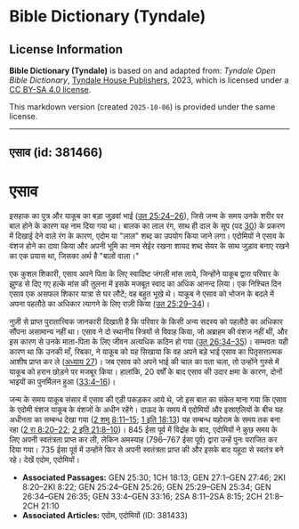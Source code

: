 # Bible Dictionary (Tyndale)

## License Information

**Bible Dictionary (Tyndale)** is based on and adapted from: _Tyndale Open Bible Dictionary_, [Tyndale House Publishers](https://tyndaleopenresources.com/), 2023, which is licensed under a [CC BY-SA 4.0 license](https://creativecommons.org/licenses/by-sa/4.0/legalcode.en).

This markdown version (created `2025-10-06`) is provided under the same license.



--------------------------------

## एसाव (id: 381466)

एसाव
====

इसहाक का पुत्र और याकूब का बड़ा जुड़वां भाई ([उत 25:24–26](https://ref.ly/Gen25:24-Gen25:26)), जिसे जन्म के समय उनके शरीर पर बाल होने के कारण यह नाम दिया गया था। बालक का लाल रंग, साथ ही दाल के सूप (पद [30](https://ref.ly/Gen25:30)) के प्रकरण में दिखाई देने वाले रंग के कारण, एदोम या "लाल" शब्द का उपयोग किया जाने लगा। एदोमियों ने एसाव के वंशज होने का दावा किया और अपनी भूमि का नाम सेईर रखना शायद शब्द सेयर के साथ जुड़ाव बनाए रखने का एक प्रयास था, जिसका अर्थ है "बालों वाला।"

एक कुशल शिकारी, एसाव अपने पिता के लिए स्वादिष्ट जंगली मांस लाये, जिन्होंने याकूब द्वारा परिवार के झुण्ड से दिए गए हल्के मांस की तुलना में इसके मजबूत स्वाद का अधिक आनन्द लिया। एक निश्चित दिन एसाव एक असफल शिकार यात्रा से घर लौटें; वह बहुत भूखे थे। याकूब ने एसाव को भोजन के बदले में अपना पहलौठे का अधिकार त्यागने के लिए राज़ी किया ([उत 25:29–34](https://ref.ly/Gen25:29-Gen25:34))।

नुज़ी से प्राप्त पुरातात्त्विक जानकारी दिखाती है कि परिवार के किसी अन्य सदस्य को पहलौठे का अधिकार सौंपना असामान्य नहीं था। एसाव ने दो स्थानीय स्त्रियों से विवाह किया, जो अब्राहम की वंशज नहीं थीं, और इस कारण से उनके माता\-पिता के लिए जीवन अत्यधिक कठिन हो गया ([उत 26:34–35](https://ref.ly/Gen26:34-Gen26:35))। सम्भवतः यही कारण था कि उनकी माँ, रिबका, ने याकूब को यह सिखाया कि वह अपने बड़े भाई एसाव का पितृसत्तात्मक आशीष प्राप्त कर ले ([अध्याय 27](https://ref.ly/Gen27:1-Gen27:46))। जब एसाव को अपने भाई की चाल का पता चला, तो उन्होंने गुस्से में याकूब को हरान छोड़ने पर मजबूर किया। हालांकि, 20 वर्षों के बाद एसाव की उदार क्षमा के कारण, दोनों भाइयों का पुनर्मिलन हुआ ([33:4–16](https://ref.ly/Gen33:4-Gen33:16))।

जन्म के समय याकूब संसार में एसाव की एड़ी पकड़कर आये थे, जो इस बात का संकेत माना गया कि एसाव के एदोमी वंशज याकूब के वंशजों के अधीन रहेंगे। दाऊद के समय में एदोमियों और इस्राएलियों के बीच यह अधीनता का सम्बन्ध देखा गया ([2 शमू 8:11–15](https://ref.ly/2Sam8:11-2Sam8:15); [1 इति 18:13](https://ref.ly/1Chr18:13)) यह सम्बन्ध यहोराम के समय तक बना रहा ([2 रा 8:20–22](https://ref.ly/2Kgs8:20-2Kgs8:22); [2 इति 21:8–10](https://ref.ly/2Chr21:8-2Chr21:10))। 845 ईसा पूर्व में विद्रोह के बाद, एदोमियों ने कुछ समय के लिए अपनी स्वतंत्रता प्राप्त कर ली, लेकिन अमस्याह (796–767 ईसा पूर्व) द्वारा उन्हें पुनः पराजित कर दिया गया। 735 ईसा पूर्व में उन्होंने फिर से अपनी स्वतंत्रता प्राप्त की और इसके बाद यहूदा से स्वतंत्र बने रहे। देखें एदोम, एदोमियों।

* **Associated Passages:** GEN 25:30; 1CH 18:13; GEN 27:1–GEN 27:46; 2KI 8:20–2KI 8:22; GEN 25:24–GEN 25:26; GEN 25:29–GEN 25:34; GEN 26:34–GEN 26:35; GEN 33:4–GEN 33:16; 2SA 8:11–2SA 8:15; 2CH 21:8–2CH 21:10
* **Associated Articles:** एदोम, एदोमियों (ID: 381433)

